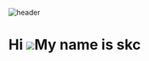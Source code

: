 ![header](https://capsule-render.vercel.app/api?type=venom&color=auto&height=200&section=header&text=Good%20to%20see%20you%20%F0%9F%A4%97)

<!-- ## Hi there 👋 -->

<!--
**skcworld/skcworld** is a ✨ _special_ ✨ repository because its `README.md` (this file) appears on your GitHub profile.

Here are some ideas to get you started:

- 🔭 I’m currently working on ...
- 🌱 I’m currently learning ...
- 👯 I’m looking to collaborate on ...
- 🤔 I’m looking for help with ...
- 💬 Ask me about ...
- 📫 How to reach me: ...
- 😄 Pronouns: ...
- ⚡ Fun fact: ...
-->


Hi ![](https://user-images.githubusercontent.com/18350557/176309783-0785949b-9127-417c-8b55-ab5a4333674e.gif)My name is skc
===========================================================================================================================
